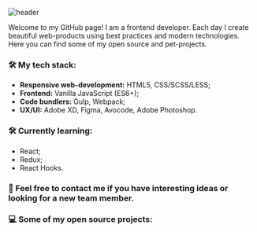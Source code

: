 ![header](https://capsule-render.vercel.app/api?type=slice&color=gradient&height=200&section=header&text=hey,%20i`m%20Viacheslav!&20render&fontSize=70&animation=fadeIn&fontColor=ffffff&fontAlignY=40&reversal=true)

Welcome to my GitHub page! I am a frontend developer. Each day I create beautiful web-products using best practices and modern technologies. Here you can find some of my open source and pet-projects.

### 🛠 My tech stack:

- **Responsive web-development:** HTML5, CSS/SCSS/LESS;
- **Frontend:** Vanilla JavaScript (ES6+);
- **Code bundlers:** Gulp, Webpack;
- **UX/UI:** Adobe XD, Figma, Avocode, Adobe Photoshop.

### 🛠 Currently learning:
- React;
- Redux;
- React Hooks.

### 💞 Feel free to contact me if you have interesting ideas or looking for a new team member.

### 💻 Some of my open source projects:

<!--
**guilt-alt/guilt-alt** is a ✨ _special_ ✨ repository because its `README.md` (this file) appears on your GitHub profile.

Here are some ideas to get you started:

- 🔭 I’m currently working on ...
- 🌱 I’m currently learning ...
- 👯 I’m looking to collaborate on ...
- 🤔 I’m looking for help with ...
- 💬 Ask me about ...
- 📫 How to reach me: ...
- 😄 Pronouns: ...
- ⚡ Fun fact: ...
-->
